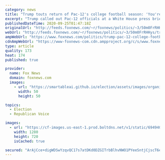 ```yaml
---
category: news
title: "Trump touts return of Pac-12's college football season: 'You're welcome!!!'"
excerpt: "Trump called out Pac-12 officials at a White House press briefing last week."
publishedDateTime: 2020-09-25T01:47:18Z
originalUrl: "http://feeds.foxnews.com/~r/foxnews/politics/~3/50m0FrRHHys/trump-pac-12-college-football-season"
webUrl: "http://feeds.foxnews.com/~r/foxnews/politics/~3/50m0FrRHHys/trump-pac-12-college-football-season"
ampWebUrl: "https://www.foxnews.com/politics/trump-pac-12-college-football-season.amp"
cdnAmpWebUrl: "https://www-foxnews-com.cdn.ampproject.org/c/s/www.foxnews.com/politics/trump-pac-12-college-football-season.amp"
type: article
quality: 173
heat: 174
published: true

provider:
  name: Fox News
  domain: foxnews.com
  images:
    - url: "https://smartableai.github.io/election/assets/images/organizations/foxnews.com-50x50.jpg"
      width: 50
      height: 50

topics:
  - Election
  - Republican Voice

images:
  - url: "https://cf-images.us-east-1.prod.boltdns.net/v1/static/694940094001/ab215347-e557-4d3f-9fc7-e778370fc4e0/f369f538-086f-4f4d-b2bf-476624d1cbab/1280x720/match/image.jpg"
    width: 1280
    height: 720
    isCached: true

secured: "ArAjCce+digWDSwYzqvQC17s7atDKd0DZGITrbBlhvNWO1PYeeSntjCjscT6eKsQYY5IPbeDrEUh538ijsU37V1D+16zKMcdKIHy2AG0Y6guDMB1myvqh6vXMnAE70HoWm2lTbV4bRp1DPwjw9dzNBLM7FOwNkSxdzDXs4+oteHddz15HfzF3pKLfMTuCdkxc84NZhJYquP/N9Pw9bt16H8KMVdHdWLZZl9vkGdBKziCK0cAYc4/PK7m/DOhTbY8rRGCwOEQeAd2SkhJBe0nyNkgPd9v2B/KcitG7tEvSvmXuMY3t3r4rRA6nGwPSnFp4SFtH3Q6Oj39wBoAArBSgv7CXnwbG4qHR3qrEdNQTEA=;oPfBjITambXNYVY5tTrZzA=="
---
```


